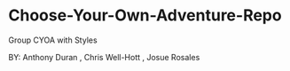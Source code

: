 # Choose-Your-Own-Adventure-Repo

Group CYOA with Styles

BY: Anthony Duran , Chris Well-Hott , Josue Rosales
